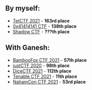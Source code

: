 ## By myself:

- [TetCTF 2021](https://ctftime.org/event/1213) - **163rd place**
- [0x41414141 CTF](https://ctftime.org/event/1249) - **138th place**
- [Shadow CTF](https://ctftime.org/event/1245) - **???th place**

## With Ganesh:

- [BambooFox CTF 2021](https://ctftime.org/event/1234) - **57th place**
- [justCTF 2020](https://ctftime.org/event/1050) - **98th place**
- [DiceCTF 2021](https://ctftime.org/event/1236) - **112th place**
- [Tenable CTF 2021](https://ctftime.org/event/1266) - **11th place**
- [NahamCon CTF 2021](https://ctftime.org/event/1281) - **53rd place**
